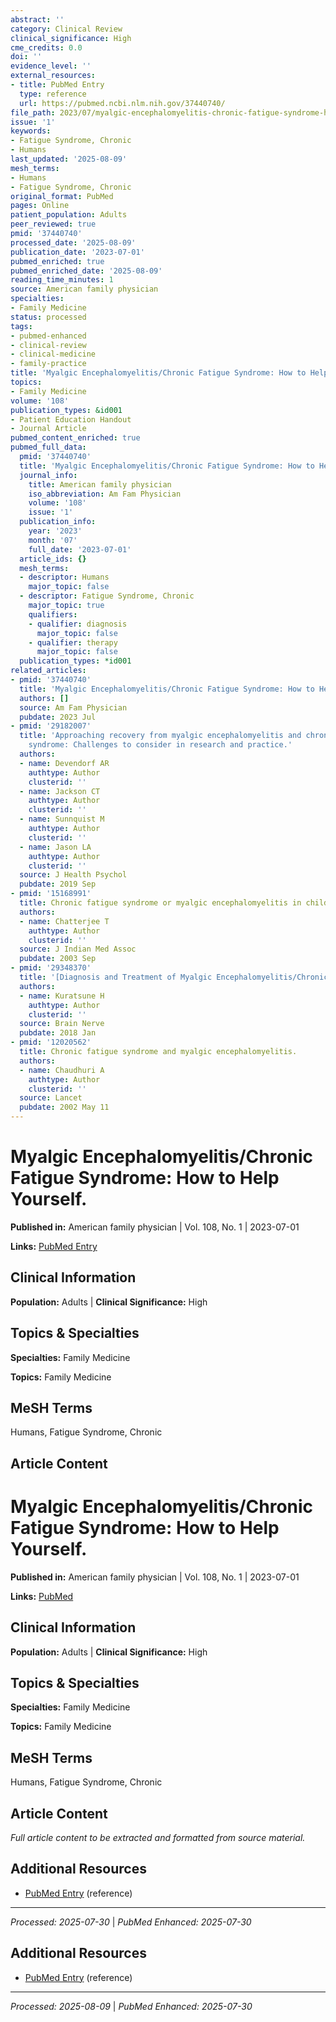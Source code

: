 ```yaml
---
abstract: ''
category: Clinical Review
clinical_significance: High
cme_credits: 0.0
doi: ''
evidence_level: ''
external_resources:
- title: PubMed Entry
  type: reference
  url: https://pubmed.ncbi.nlm.nih.gov/37440740/
file_path: 2023/07/myalgic-encephalomyelitis-chronic-fatigue-syndrome-how-to-he.md
issue: '1'
keywords:
- Fatigue Syndrome, Chronic
- Humans
last_updated: '2025-08-09'
mesh_terms:
- Humans
- Fatigue Syndrome, Chronic
original_format: PubMed
pages: Online
patient_population: Adults
peer_reviewed: true
pmid: '37440740'
processed_date: '2025-08-09'
publication_date: '2023-07-01'
pubmed_enriched: true
pubmed_enriched_date: '2025-08-09'
reading_time_minutes: 1
source: American family physician
specialties:
- Family Medicine
status: processed
tags:
- pubmed-enhanced
- clinical-review
- clinical-medicine
- family-practice
title: 'Myalgic Encephalomyelitis/Chronic Fatigue Syndrome: How to Help Yourself.'
topics:
- Family Medicine
volume: '108'
publication_types: &id001
- Patient Education Handout
- Journal Article
pubmed_content_enriched: true
pubmed_full_data:
  pmid: '37440740'
  title: 'Myalgic Encephalomyelitis/Chronic Fatigue Syndrome: How to Help Yourself.'
  journal_info:
    title: American family physician
    iso_abbreviation: Am Fam Physician
    volume: '108'
    issue: '1'
  publication_info:
    year: '2023'
    month: '07'
    full_date: '2023-07-01'
  article_ids: {}
  mesh_terms:
  - descriptor: Humans
    major_topic: false
  - descriptor: Fatigue Syndrome, Chronic
    major_topic: true
    qualifiers:
    - qualifier: diagnosis
      major_topic: false
    - qualifier: therapy
      major_topic: false
  publication_types: *id001
related_articles:
- pmid: '37440740'
  title: 'Myalgic Encephalomyelitis/Chronic Fatigue Syndrome: How to Help Yourself.'
  authors: []
  source: Am Fam Physician
  pubdate: 2023 Jul
- pmid: '29182007'
  title: 'Approaching recovery from myalgic encephalomyelitis and chronic fatigue
    syndrome: Challenges to consider in research and practice.'
  authors:
  - name: Devendorf AR
    authtype: Author
    clusterid: ''
  - name: Jackson CT
    authtype: Author
    clusterid: ''
  - name: Sunnquist M
    authtype: Author
    clusterid: ''
  - name: Jason LA
    authtype: Author
    clusterid: ''
  source: J Health Psychol
  pubdate: 2019 Sep
- pmid: '15168991'
  title: Chronic fatigue syndrome or myalgic encephalomyelitis in children and adolescents.
  authors:
  - name: Chatterjee T
    authtype: Author
    clusterid: ''
  source: J Indian Med Assoc
  pubdate: 2003 Sep
- pmid: '29348370'
  title: '[Diagnosis and Treatment of Myalgic Encephalomyelitis/Chronic Fatigue Syndrome].'
  authors:
  - name: Kuratsune H
    authtype: Author
    clusterid: ''
  source: Brain Nerve
  pubdate: 2018 Jan
- pmid: '12020562'
  title: Chronic fatigue syndrome and myalgic encephalomyelitis.
  authors:
  - name: Chaudhuri A
    authtype: Author
    clusterid: ''
  source: Lancet
  pubdate: 2002 May 11
---
```


# Myalgic Encephalomyelitis/Chronic Fatigue Syndrome: How to Help Yourself.

**Published in:** American family physician | Vol. 108, No. 1 | 2023-07-01

**Links:** [PubMed Entry](https://pubmed.ncbi.nlm.nih.gov/37440740/)

## Clinical Information

**Population:** Adults | **Clinical Significance:** High

## Topics & Specialties

**Specialties:** Family Medicine

**Topics:** Family Medicine

## MeSH Terms

Humans, Fatigue Syndrome, Chronic

## Article Content

# Myalgic Encephalomyelitis/Chronic Fatigue Syndrome: How to Help Yourself.

**Published in:** American family physician | Vol. 108, No. 1 | 2023-07-01

**Links:** [PubMed](https://pubmed.ncbi.nlm.nih.gov/37440740/)

## Clinical Information

**Population:** Adults | **Clinical Significance:** High

## Topics & Specialties

**Specialties:** Family Medicine

**Topics:** Family Medicine

## MeSH Terms

Humans, Fatigue Syndrome, Chronic

## Article Content

*Full article content to be extracted and formatted from source material.*

## Additional Resources

- [PubMed Entry](https://pubmed.ncbi.nlm.nih.gov/37440740/) (reference)

---

*Processed: 2025-07-30* | *PubMed Enhanced: 2025-07-30*

## Additional Resources

- [PubMed Entry](https://pubmed.ncbi.nlm.nih.gov/37440740/) (reference)

---

*Processed: 2025-08-09* | *PubMed Enhanced: 2025-07-30*
